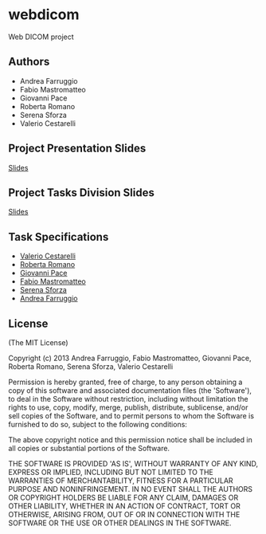 # webdicom

Web DICOM project

## Authors

* Andrea Farruggio
* Fabio Mastromatteo
* Giovanni Pace
* Roberta Romano
* Serena Sforza
* Valerio Cestarelli
 
## Project Presentation Slides
[Slides](http://apily.io/slidify?md=https://raw.github.com/cvdlab-bio/webdicom/master/slides/2013-03-28.md)

## Project Tasks Division Slides
[Slides](http://apily.io/slidify?md=https://raw.github.com/cvdlab-bio/webdicom/master/slides/2013-04-11.md)

## Task Specifications

 - [Valerio Cestarelli](http://apily.io/slidify?md=https://raw.github.com/cvdlab-bio/webdicom/master/slides/2013-04-18_Valerio_Cestarelli)
 - [Roberta Romano](http://apily.io/slidify?md=https://raw.github.com/cvdlab-bio/webdicom/master/slides/2013-04-18_Roberta_Romano)
 - [Giovanni Pace](http://apily.io/slidify?md=https://raw.github.com/h4ergo/prova/master/PRESENTAZIONI_BIO/presentazione_GP.md)
 - [Fabio Mastromatteo](http://apily.io/slidify?md=https://raw.github.com/cvdlab-bio/webdicom/master/slides/2013-04-18_Fabio_Mastromatteo.md)
 - [Serena Sforza](http://apily.io/slidify?md=https://raw.github.com/cvdlab-bio/webdicom/master/slides/2013-04-18_Serena_Sforza.md)
 - [Andrea Farruggio](http://apily.io/slidify?md=https://raw.github.com/cvdlab-cg/442999/master/progetto/andreafarruggio.md)
## License

(The MIT License)

Copyright (c) 2013 Andrea Farruggio, Fabio Mastromatteo, Giovanni Pace, Roberta Romano, Serena Sforza, Valerio Cestarelli

Permission is hereby granted, free of charge, to any person obtaining
a copy of this software and associated documentation files (the
'Software'), to deal in the Software without restriction, including
without limitation the rights to use, copy, modify, merge, publish,
distribute, sublicense, and/or sell copies of the Software, and to
permit persons to whom the Software is furnished to do so, subject to
the following conditions:

The above copyright notice and this permission notice shall be
included in all copies or substantial portions of the Software.

THE SOFTWARE IS PROVIDED 'AS IS', WITHOUT WARRANTY OF ANY KIND,
EXPRESS OR IMPLIED, INCLUDING BUT NOT LIMITED TO THE WARRANTIES OF
MERCHANTABILITY, FITNESS FOR A PARTICULAR PURPOSE AND NONINFRINGEMENT.
IN NO EVENT SHALL THE AUTHORS OR COPYRIGHT HOLDERS BE LIABLE FOR ANY
CLAIM, DAMAGES OR OTHER LIABILITY, WHETHER IN AN ACTION OF CONTRACT,
TORT OR OTHERWISE, ARISING FROM, OUT OF OR IN CONNECTION WITH THE
SOFTWARE OR THE USE OR OTHER DEALINGS IN THE SOFTWARE.
